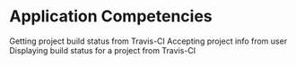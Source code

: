 # Application Competencies

Getting project build status from Travis-CI
Accepting project info from user
Displaying build status for a project from Travis-CI